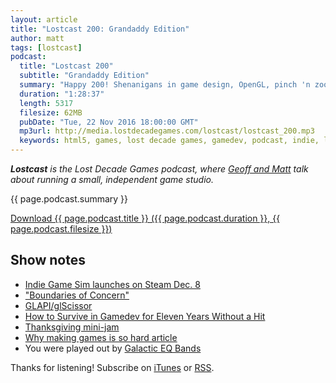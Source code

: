 ```yaml
---
layout: article
title: "Lostcast 200: Grandaddy Edition"
author: matt
tags: [lostcast]
podcast:
  title: "Lostcast 200"
  subtitle: "Grandaddy Edition"
  summary: "Happy 200! Shenanigans in game design, OpenGL, pinch 'n zoom, and holiday themed games."
  duration: "1:28:37"
  length: 5317
  filesize: 62MB
  pubDate: "Tue, 22 Nov 2016 18:00:00 GMT"
  mp3url: http://media.lostdecadegames.com/lostcast/lostcast_200.mp3
  keywords: html5, games, lost decade games, gamedev, podcast, indie, lostcast
---
```

_**Lostcast** is the Lost Decade Games podcast, where [Geoff and Matt](/about/) talk about running a small, independent game studio._

{{ page.podcast.summary }}

<a class="download-podcast" href="{{ page.podcast.mp3url }}">
	Download {{ page.podcast.title }} ({{ page.podcast.duration }}, {{ page.podcast.filesize }})
</a>

## Show notes

* [Indie Game Sim launches on Steam Dec. 8](http://store.steampowered.com/app/549740)
* ["Boundaries of Concern"](https://www.youtube.com/watch?v=dQw4w9WgXcQ)
* [GLAPI/glScissor](https://www.opengl.org/wiki/GLAPI/glScissor)
* [How to Survive in Gamedev for Eleven Years Without a Hit](https://www.youtube.com/watch?v=JmwbYl6f11c)
* [Thanksgiving mini-jam](http://www.lostdecadegames.com/thanksgiving-mini-jam/)
* [Why making games is so hard article]()
* You were played out by [Galactic EQ Bands](https://joshuamorse.bandcamp.com/track/galactic-eq-bands)

Thanks for listening! Subscribe on [iTunes](http://itunes.apple.com/us/podcast/lostcast/id481950724) or [RSS](/lostcast.xml).
